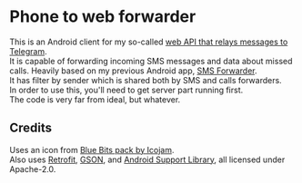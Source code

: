 # Phone to web forwarder
This is an Android client for my so-called [web API that relays messages to Telegram](https://github.com/bnfour/dotnet-telegram-forwarder).  
It is capable of forwarding incoming SMS messages and data about missed calls. Heavily based on my previous Android app, [SMS Forwarder](https://github.com/bnfour/smsforwarder).  
It has filter by sender which is shared both by SMS and calls forwarders.  
In order to use this, you'll need to get server part running first.  
The code is very far from ideal, but whatever.  
## Credits
Uses an icon from [Blue Bits pack by Icojam](http://www.icojam.com/blog/?p=253).  
Also uses [Retrofit](https://square.github.io/retrofit/), [GSON](https://github.com/google/gson),
and [Android Support Library](https://developer.android.com/topic/libraries/support-library/), all licensed under Apache-2.0.